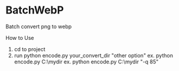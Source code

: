 BatchWebP
=========

Batch convert png to webp


How to Use

1. cd to project
2. run python encode.py your_convert_dir "other option"
	ex. python encode.py C:\mydir
	ex. python encode.py C:\mydir "-q 85"
